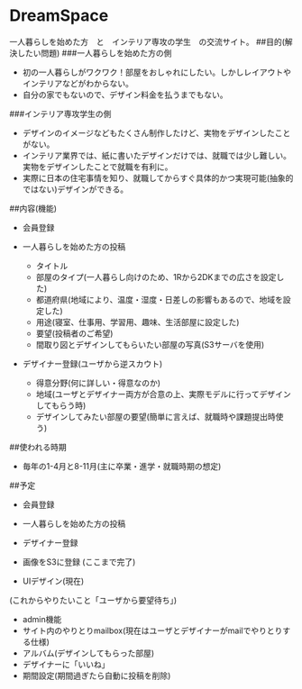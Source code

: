 # DreamSpace
一人暮らしを始めた方　と　インテリア専攻の学生　の交流サイト。
##目的(解決したい問題)
###一人暮らしを始めた方の側
  - 初の一人暮らしがワクワク！部屋をおしゃれにしたい。しかしレイアウトやインテリアなどがわからない。
  - 自分の家でもないので、デザイン料金を払うまでもない。

###インテリア専攻学生の側
  - デザインのイメージなどもたくさん制作したけど、実物をデザインしたことがない。
  - インテリア業界では、紙に書いたデザインだけでは、就職では少し難しい。実物をデザインしたことで就職を有利に。
  - 実際に日本の住宅事情を知り、就職してからすぐ具体的かつ実現可能(抽象的ではない)デザインができる。

##内容(機能)
  - 会員登録
  - 一人暮らしを始めた方の投稿
    - タイトル
    - 部屋のタイプ(一人暮らし向けのため、1Rから2DKまでの広さを設定した)
    - 都道府県(地域により、温度・湿度・日差しの影響もあるので、地域を設定した)
    - 用途(寝室、仕事用、学習用、趣味、生活部屋に設定した)
    - 要望(投稿者のご希望)
    - 間取り図とデザインしてもらいたい部屋の写真(S3サーバを使用)

  - デザイナー登録(ユーザから逆スカウト)
    - 得意分野(何に詳しい・得意なのか)
    - 地域(ユーザとデザイナー両方が合意の上、実際モデルに行ってデザインしてもらう時)
    - デザインしてみたい部屋の要望(簡単に言えば、就職時や課題提出時使う)

##使われる時期
  - 毎年の1-4月と8-11月(主に卒業・進学・就職時期の想定)

##予定
  - 会員登録
  - 一人暮らしを始めた方の投稿
  - デザイナー登録
  - 画像をS3に登録
  (ここまで完了)

  - UIデザイン(現在)

  (これからやりたいこと「ユーザから要望待ち」)
  - admin機能
  - サイト内のやりとりmailbox(現在はユーザとデザイナーがmailでやりとりする仕様)
  - アルバム(デザインしてもらった部屋)
  - デザイナーに「いいね」
  - 期間設定(期間過ぎたら自動に投稿を削除)

